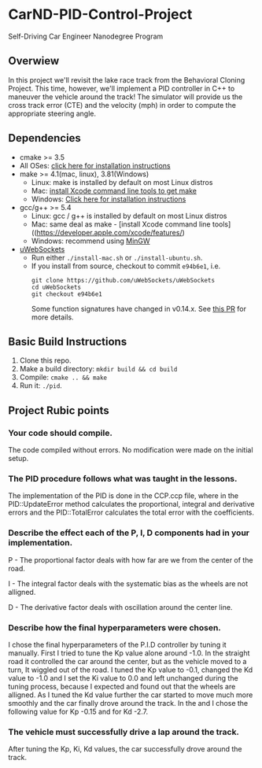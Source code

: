 # CarND-PID-Control-Project
Self-Driving Car Engineer Nanodegree Program

## Overwiew

In this project we'll revisit the lake race track from the Behavioral Cloning Project. 
This time, however, we'll implement a PID controller in C++ to maneuver the vehicle around the track!
The simulator will provide us the cross track error (CTE) and the velocity (mph) in order to compute the appropriate steering angle.

## Dependencies

* cmake >= 3.5
 * All OSes: [click here for installation instructions](https://cmake.org/install/)
* make >= 4.1(mac, linux), 3.81(Windows)
  * Linux: make is installed by default on most Linux distros
  * Mac: [install Xcode command line tools to get make](https://developer.apple.com/xcode/features/)
  * Windows: [Click here for installation instructions](http://gnuwin32.sourceforge.net/packages/make.htm)
* gcc/g++ >= 5.4
  * Linux: gcc / g++ is installed by default on most Linux distros
  * Mac: same deal as make - [install Xcode command line tools]((https://developer.apple.com/xcode/features/)
  * Windows: recommend using [MinGW](http://www.mingw.org/)
* [uWebSockets](https://github.com/uWebSockets/uWebSockets)
  * Run either `./install-mac.sh` or `./install-ubuntu.sh`.
  * If you install from source, checkout to commit `e94b6e1`, i.e.
    ```
    git clone https://github.com/uWebSockets/uWebSockets 
    cd uWebSockets
    git checkout e94b6e1
    ```
    Some function signatures have changed in v0.14.x. See [this PR](https://github.com/udacity/CarND-MPC-Project/pull/3) for more details.

## Basic Build Instructions

1. Clone this repo.
2. Make a build directory: `mkdir build && cd build`
3. Compile: `cmake .. && make`
4. Run it: `./pid`. 

## Project Rubic points

### Your code should compile.

The code compiled without errors. No modification were made on the initial setup.

### The PID procedure follows what was taught in the lessons.

The implementation of the PID is done in the CCP.ccp file, where in the PID::UpdateError method calculates the proportional, integral and derivative errors and the PID::TotalError calculates the total error with the coefficients.

### Describe the effect each of the P, I, D components had in your implementation.

P - The proportional factor deals with how far are we from the center of the road.

I - The integral factor deals with the systematic bias as the wheels are not alligned. 

D - The derivative factor deals with oscillation around the center line. 

### Describe how the final hyperparameters were chosen.

I chose the final hyperparameters of the P.I.D controller by tuning it manually.
First I tried to tune the Kp value alone around -1.0. In the straight road it controlled the car around the center, but as the vehicle moved to a turn, It wiggled out of the road.
I tuned the Kp value to -0.1, changed the Kd value to -1.0 and I set the Ki value to 0.0 and left unchanged during the tuning process, because I expected and found out that the wheels are alligned.
As I tuned the Kd value further the car started to move much more smoothly and the car finally drove around the track.
In the and I chose the following value for Kp -0.15 and for Kd -2.7.

### The vehicle must successfully drive a lap around the track.

After tuning the Kp, Ki, Kd values, the car successfully drove around the track.

